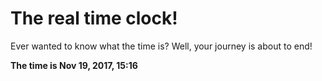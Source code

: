 # The real time clock!

Ever wanted to know what the time is? Well, your journey is about to end!

**The time is Nov 19, 2017, 15:16**